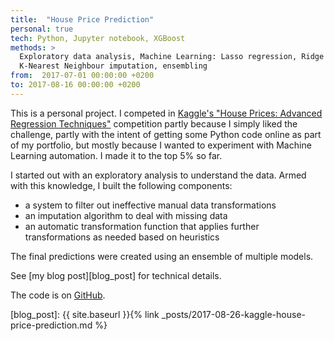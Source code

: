 ```yaml
---
title:  "House Price Prediction"
personal: true
tech: Python, Jupyter notebook, XGBoost
methods: >
  Exploratory data analysis, Machine Learning: Lasso regression, Ridge regression, ElasticNet, Gradient Boosting, Support Vector Regression, 
  K-Nearest Neighbour imputation, ensembling
from:  2017-07-01 00:00:00 +0200
to: 2017-08-16 00:00:00 +0200
---
```


This is a personal project. I competed in [Kaggle's "House Prices: Advanced Regression Techniques"][kaggle] competition partly because I simply liked the challenge, partly with the intent of getting some Python code online as part of my portfolio, but mostly because I wanted to experiment with Machine Learning automation. I made it to the top 5% so far. 

I started out with an exploratory analysis to understand the data. Armed with this knowledge, I built the following components:

 - a system to filter out ineffective manual data transformations
 - an imputation algorithm to deal with missing data
 - an automatic transformation function that applies further transformations as needed based on heuristics
 
The final predictions were created using an ensemble of multiple models.

See [my blog post][blog_post] for technical details.

The code is on [GitHub][git].


[git]: https://github.com/jvanlier/Kaggle_Houseprices/tree/a1780c2a555de4925df51a4c3db96daeb3fae6a0
[kaggle]: https://www.kaggle.com/c/house-prices-advanced-regression-techniques
[blog_post]: {{ site.baseurl }}{% link _posts/2017-08-26-kaggle-house-price-prediction.md %}
